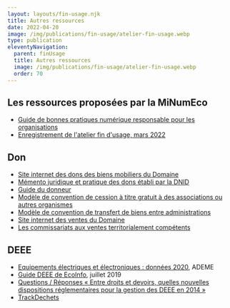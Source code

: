 ```yaml
---
layout: layouts/fin-usage.njk
title: Autres ressources
date: 2022-04-20
image: /img/publications/fin-usage/atelier-fin-usage.webp
type: publication
eleventyNavigation:
  parent: finUsage
  title: Autres ressources
  image: /img/publications/fin-usage/atelier-fin-usage.webp
  order: 70
---
```


## Les ressources proposées par la MiNumEco

* [Guide de bonnes pratiques numérique responsable pour les organisations](/publications/bonnes-pratiques/)
* [Enregistrement de l'atelier fin d'usage, mars 2022](https://bbb-dinum-scalelite.visio.education.fr/playback/presentation/2.3/0143458d5bd01bde64157cb2e50cadcffcca2db7-1647869894335)

## Don

- [Site internet des dons des biens mobiliers du Domaine](https://dons.encheres-domaine.gouv.fr/)
- [Mémento juridique et pratique des dons établi par la DNID](https://dons.encheres-domaine.gouv.fr/accueil/conditions-generales)
- [Guide du donneur](https://dons.encheres-domaine.gouv.fr/sites/default/files/2021-09/Site%20des%20dons%20-%20Guide%20utilisateur%20V4%20-%20Profil%20Donneur.pdf)
- [Modèle de convention de cession à titre gratuit à des associations ou autres organismes](https://dons.encheres-domaine.gouv.fr/sites/default/files/2020-05/mod%C3%A8le%20convention%20cession%20%C3%A0%20titre%20gratuit%20%C3%A0%20des%20associations%20ou%20autres%20organismes.odt)
- [Modèle de convention de transfert de biens entre administrations ](https://dons.encheres-domaine.gouv.fr/sites/default/files/2020-05/mod%C3%A8le%20convention%20transfert%20de%20biens%20entre%20administrations.odt)
- [Site internet des ventes du Domaine](https://encheres-domaine.gouv.fr/)
- [Les commissariats aux ventes territorialement compétents](https://encheres-domaine.gouv.fr/hermes/nous_contacter)

## DEEE

- [Equipements électriques et électroniques : données 2020](https://librairie.ademe.fr/dechets-economie-circulaire/5191-equipements-electriques-et-electroniques-donnees-2020.html), ADEME
- [Guide DEEE de EcoInfo](https://ecoinfo.cnrs.fr/wp-content/uploads/2019/07/Guide_DEEE_V7-4-1.pdf), juillet 2019
- [Questions / Réponses « Entre droits et devoirs, quelles nouvelles dispositions réglementaires pour la gestion des DEEE en 2014 »](https://www.e-dechet.com/outils/telecharger-documentation/ecologic-faq-2014)
- [TrackDechets](https://trackdechets.beta.gouv.fr/)
